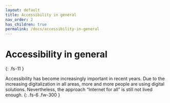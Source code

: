 ```yaml
---
layout: default
title: Accessibility in general
nav_order: 2
has_children: true
permalink: /docs/accessibility-in-general
---
```


# Accessibility in general
{: .fs-11 }

Accessibility has become increasingly important in recent years. Due to the increasing digitalization in all areas, more and more people are using digital solutions. Nevertheless, the approach “Internet for all” is still not lived enough.
{: .fs-6 .fw-300 }